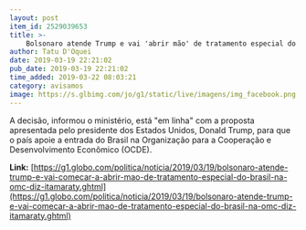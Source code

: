 ```yaml
---
layout: post
item_id: 2529039653
title: >-
    Bolsonaro atende Trump e vai 'abrir mão' de tratamento especial do Brasil na OMC, diz Itamaraty
author: Tatu D'Oquei
date: 2019-03-19 22:21:02
pub_date: 2019-03-19 22:21:02
time_added: 2019-03-22 08:03:21
category: avisamos
image: https://s.glbimg.com/jo/g1/static/live/imagens/img_facebook.png
---
```


A decisão, informou o ministério, está "em linha" com a proposta apresentada pelo presidente dos Estados Unidos, Donald Trump, para que o país apoie a entrada do Brasil na Organização para a Cooperação e Desenvolvimento Econômico (OCDE).

**Link:** [https://g1.globo.com/politica/noticia/2019/03/19/bolsonaro-atende-trump-e-vai-comecar-a-abrir-mao-de-tratamento-especial-do-brasil-na-omc-diz-itamaraty.ghtml](https://g1.globo.com/politica/noticia/2019/03/19/bolsonaro-atende-trump-e-vai-comecar-a-abrir-mao-de-tratamento-especial-do-brasil-na-omc-diz-itamaraty.ghtml)

